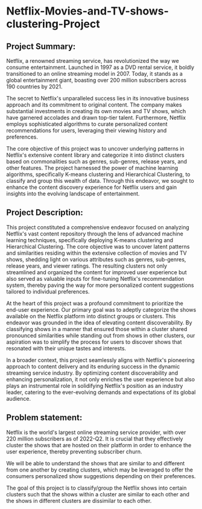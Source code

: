 # Netflix-Movies-and-TV-shows-clustering-Project

## Project Summary:

Netflix, a renowned streaming service, has revolutionized the way we consume entertainment. Launched in 1997 as a DVD rental service, it boldly transitioned to an online streaming model in 2007. Today, it stands as a global entertainment giant, boasting over 200 million subscribers across 190 countries by 2021.

The secret to Netflix's unparalleled success lies in its innovative business approach and its commitment to original content. The company makes substantial investments in creating its own movies and TV shows, which have garnered accolades and drawn top-tier talent. Furthermore, Netflix employs sophisticated algorithms to curate personalized content recommendations for users, leveraging their viewing history and preferences.

The core objective of this project was to uncover underlying patterns in Netflix's extensive content library and categorize it into distinct clusters based on commonalities such as genres, sub-genres, release years, and other features. The project harnessed the power of machine learning algorithms, specifically K-means clustering and Hierarchical Clustering, to classify and group this wealth of data. Through this endeavor, we sought to enhance the content discovery experience for Netflix users and gain insights into the evolving landscape of entertainment.

## Project Description:
This project constituted a comprehensive endeavor focused on analyzing Netflix's vast content repository through the lens of advanced machine learning techniques, specifically deploying K-means clustering and Hierarchical Clustering. The core objective was to uncover latent patterns and similarities residing within the extensive collection of movies and TV shows, shedding light on various attributes such as genres, sub-genres, release years, and viewer ratings. The resulting clusters not only streamlined and organized the content for improved user experience but also served as valuable inputs for fine-tuning Netflix's recommendation system, thereby paving the way for more personalized content suggestions tailored to individual preferences.

At the heart of this project was a profound commitment to prioritize the end-user experience. Our primary goal was to adeptly categorize the shows available on the Netflix platform into distinct groups or clusters. This endeavor was grounded in the idea of elevating content discoverability. By classifying shows in a manner that ensured those within a cluster shared pronounced similarities while standing out from shows in other clusters, our aspiration was to simplify the process for users to discover shows that resonated with their unique tastes and interests.

In a broader context, this project seamlessly aligns with Netflix's pioneering approach to content delivery and its enduring success in the dynamic streaming service industry. By optimizing content discoverability and enhancing personalization, it not only enriches the user experience but also plays an instrumental role in solidifying Netflix's position as an industry leader, catering to the ever-evolving demands and expectations of its global audience.



## Problem statement:
Netflix is the world's largest online streaming service provider, with over 220 million subscribers as of 2022-Q2. It is crucial that they effectively cluster the shows that are hosted on their platform in order to enhance the user experience, thereby preventing subscriber churn.

We will be able to understand the shows that are similar to and different from one another by creating clusters, which may be leveraged to offer the consumers personalized show suggestions depending on their preferences.

The goal of this project is to classify/group the Netflix shows into certain clusters such that the shows within a cluster are similar to each other and the shows in different clusters are dissimilar to each other.      
